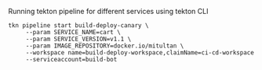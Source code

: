 Running tekton pipeline for different services using tekton CLI 
```
tkn pipeline start build-deploy-canary \
     --param SERVICE_NAME=cart \
     --param SERVICE_VERSION=v1.1 \
     --param IMAGE_REPOSITORY=docker.io/mitultan \
     --workspace name=build-deploy-workspace,claimName=ci-cd-workspace
     --serviceaccount=build-bot
```
